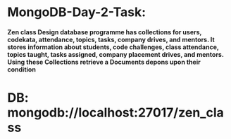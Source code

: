 # MongoDB-Day-2-Task:


#### Zen class Design database programme has collections for users, codekata, attendance, topics, tasks, company drives, and mentors. It stores information about students, code challenges, class attendance, topics taught, tasks assigned, company placement drives, and mentors. Using these Collections retrieve a Documents depons upon their condition

 # DB: mongodb://localhost:27017/zen_class